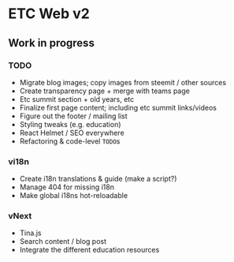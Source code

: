 # ETC Web v2

## Work in progress

### TODO

- Migrate blog images; copy images from steemit / other sources
- Create transparency page + merge with teams page
- Etc summit section + old years, etc
- Finalize first page content; including etc summit links/videos
- Figure out the footer / mailing list
- Styling tweaks (e.g. education)
- React Helmet / SEO everywhere
- Refactoring & code-level `TODO`s

### vi18n

- Create i18n translations & guide (make a script?)
- Manage 404 for missing i18n
- Make global i18ns hot-reloadable

### vNext

- Tina.js
- Search content / blog post
- Integrate the different education resources
